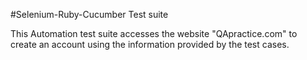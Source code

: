 #Selenium-Ruby-Cucumber Test suite

This Automation test suite accesses the website "QApractice.com" to create an account using the information provided by the test cases. 
